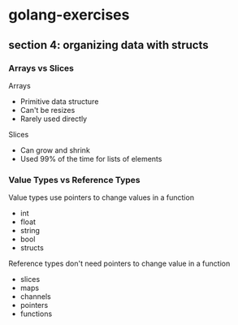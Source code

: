 # golang-exercises
## section 4: organizing data with structs

### Arrays vs Slices 

Arrays 
- Primitive data structure 
- Can't be resizes 
- Rarely used directly 

Slices 
- Can grow and shrink 
- Used 99% of the time for lists of elements

### Value Types vs Reference Types 

Value types use pointers to change values in a function 
- int 
- float 
- string 
- bool 
- structs 

Reference types don't need pointers to change value in a function 
- slices 
- maps 
- channels 
- pointers 
- functions 

